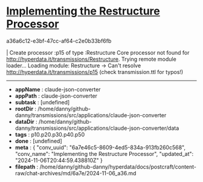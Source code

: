 # [Implementing the Restructure Processor](https://claude.ai/chat/6a7e46c5-8609-4ed5-834a-913fb260c568)

a36a6c12-e3bf-47cc-af64-c2e0b33bf6fb

| Create processor :p15 of type :Restructure
Core processor not found for http://hyperdata.it/transmissions/Restructure. Trying remote module loader...
Loading module: Restructure
-> Can't resolve http://hyperdata.it/transmissions/p15 (check transmission.ttl for typos!)

---

* **appName** : claude-json-converter
* **appPath** : claude-json-converter
* **subtask** : [undefined]
* **rootDir** : /home/danny/github-danny/transmissions/src/applications/claude-json-converter
* **dataDir** : /home/danny/github-danny/transmissions/src/applications/claude-json-converter/data
* **tags** : p10.p20.p30.p40.p50
* **done** : [undefined]
* **meta** : {
  "conv_uuid": "6a7e46c5-8609-4ed5-834a-913fb260c568",
  "conv_name": "Implementing the Restructure Processor",
  "updated_at": "2024-11-06T20:44:59.438810Z"
}
* **filepath** : /home/danny/github-danny/hyperdata/docs/postcraft/content-raw/chat-archives/md/6a7e/2024-11-06_a36.md